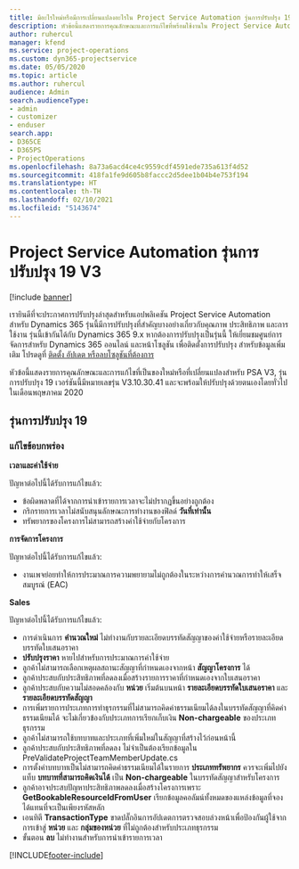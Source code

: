```yaml
---
title: มีอะไรใหม่หรือมีการเปลี่ยนแปลงอะไรใน Project Service Automation รุ่นการปรับปรุง 19 V3
description: หัวข้อนี้แสดงรายการคุณลักษณะและการแก้ไขที่พร้อมใช้งานใน Project Service Automation รุ่นการปรับปรุง 19 V3
author: ruhercul
manager: kfend
ms.service: project-operations
ms.custom: dyn365-projectservice
ms.date: 05/05/2020
ms.topic: article
ms.author: ruhercul
audience: Admin
search.audienceType:
- admin
- customizer
- enduser
search.app:
- D365CE
- D365PS
- ProjectOperations
ms.openlocfilehash: 8a73a6acd4ce4c9559cdf4591ede735a613f4d52
ms.sourcegitcommit: 418fa1fe9d605b8faccc2d5dee1b04b4e753f194
ms.translationtype: HT
ms.contentlocale: th-TH
ms.lasthandoff: 02/10/2021
ms.locfileid: "5143674"
---
```

# <a name="project-service-automation-update-release-19-v3"></a>Project Service Automation รุ่นการปรับปรุง 19 V3

[!include [banner](../includes/psa-now-project-operations.md)]

เรายินดีที่จะประกาศการปรับปรุงล่าสุดสำหรับแอปพลิเคชัน Project Service Automation สำหรับ Dynamics 365 รุ่นนี้มีการปรับปรุงที่สำคัญบางอย่างเกี่ยวกับคุณภาพ ประสิทธิภาพ และการใช้งาน รุ่นนี้เข้ากันได้กับ Dynamics 365 9.x หากต้องการปรับปรุงเป็นรุ่นนี้ ให้เยี่ยมชมศูนย์การจัดการสำหรับ Dynamics 365 ออนไลน์ และหน้าโซลูชัน เพื่อติดตั้งการปรับปรุง สำหรับข้อมูลเพิ่มเติม โปรดดูที่ [ติดตั้ง อัปเดต หรือลบโซลูชันที่ต้องการ](https://docs.microsoft.com/power-platform/admin/install-remove-preferred-solution)

หัวข้อนี้แสดงรายการคุณลักษณะและการแก้ไขที่เป็นของใหม่หรือที่เปลี่ยนแปลงสำหรับ PSA V3, รุ่นการปรับปรุง 19 เวอร์ชันนี้มีหมายเลขรุ่น V3.10.30.41 และจะพร้อมให้ปรับปรุงด้วยตนเองโดยทั่วไปในเดือนพฤษภาคม 2020

## <a name="update-release-19"></a>รุ่นการปรับปรุง 19

### <a name="bug-fixes"></a>แก้ไขข้อบกพร่อง

**เวลาและค่าใช้จ่าย**

ปัญหาต่อไปนี้ได้รับการแก้ไขแล้ว: 

- ข้อผิดพลาดที่ได้จากการนำเข้ารายการเวลาจะไม่ปรากฏขึ้นอย่างถูกต้อง
- กริกรายการเวลาไม่สนับสนุนลักษณะการทำงานของฟิลด์ **วันที่เท่านั้น**
- ทรัพยากรของโครงการไม่สามารถสร้างค่าใช้จ่ายกับโครงการ

**การจัดการโครงการ**

ปัญหาต่อไปนี้ได้รับการแก้ไขแล้ว: 

-  งานเพจย่อยทำให้การประมาณการความพยายามไม่ถูกต้องในระหว่างการคำนวณการทำให้เสร็จสมบูรณ์ (EAC)

**Sales**

ปัญหาต่อไปนี้ได้รับการแก้ไขแล้ว: 

- การดำเนินการ **คำนวณใหม่** ไม่ทำงานกับรายละเอียดบรรทัดสัญญาของค่าใช้จ่ายหรือรายละเอียดบรรทัดใบเสนอราคา
- **ปรับปรุงราคา** หายไปสำหรับการประมาณการค่าใช้จ่าย
-  ลูกค้าไม่สามารถเลือกเหตุผลสถานะสัญญาที่กำหนดเองจากหน้า **สัญญาโครงการ** ได้
- ลูกค้าประสบกับประสิทธิภาพที่ลดลงเมื่อสร้างรายการราคาที่กำหนดเองจากใบเสนอราคา
- ลูกค้าประสบกับความไม่สอดคล้องกับ **หน่วย** เริ่มต้นบนหน้า **รายละเอียดบรรทัดใบเสนอราคา** และ **รายละเอียดบรรทัดสัญญา**
- การเพิ่มรายการประเภทการทำธุรกรรมที่ไม่สามารถคิดค่าธรรมเนียมได้ลงในบรรทัดสัญญาที่คิดค่าธรรมเนียมได้ จะไม่เกี่ยวข้องกับประเภทการเรียกเก็บเงิน **Non-chargeable** ของประเภทธุรกรรม
- ลูกค้าไม่สามารถใช้บทบาทและประเภทที่เพิ่มใหม่ในสัญญาที่สร้างไว้ก่อนหน้านี้
- ลูกค้าประสบกับประสิทธิภาพที่ลดลง ไม่จำเป็นต้องเรียกข้อมูลใน PreValidateProjectTeamMemberUpdate.cs
- การตั้งค่าบทบาทเป็นไม่สามารถคิดค่าธรรมเนียมได้ในรายการ **ประเภททรัพยากร** ควรจะเพิ่มไปยังแท็บ **บทบาทที่สามารถคิดเงินได้** เป็น **Non-chargeable** ในบรรทัดสัญญาสำหรับโครงการ
- ลูกค้าอาจประสบปัญหาประสิทธิภาพลดลงเมื่อสร้างโครงการเพราะ **GetBookableResourceIdFromUser** เรียกข้อมูลคอลัมน์ทั้งหมดของแหล่งข้อมูลที่จองได้แทนที่จะเป็นเพียงรหัสหลัก
- เอนทิตี **TransactionType** ขาดปลั๊กอินการอัปเดตการตรวจสอบล่วงหน้าเพื่อป้องกันผู้ใช้จากการเข้าสู่ **หน่วย** และ **กลุ่มของหน่วย** ที่ไม่ถูกต้องสำหรับประเภทธุรกรรม
- ขั้นตอน **ลบ** ไม่ทำงานสำหรับการนำเข้ารายการเวลา


[!INCLUDE[footer-include](../includes/footer-banner.md)]